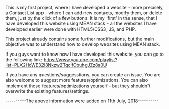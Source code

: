 This is my first project, where I have developed a website - more precisely, a Contact List app - where I can add new contacts, modify them, or delete them, just by the click of a few buttons. It is my 'first' in the sense, that I have developed this website using MEAN stack - all the websites I have developed earlier were done with HTML5/CSS3, JS, and PHP.

This project already contains some further modifications, but the main objective was to understand how to develop websites using MEAN stack.

If you guys want to know how I have developed this website, you can go to the following link:
https://www.youtube.com/playlist?list=PLX2HoWE32I8Nkzw2TqcifObuhgJZz8a0U

If you have any questions/suggesstions, you can create an issue. You are also welcome to suggest more features/optimizations. You can also implement those features/optimizations yourself - but they shouldn't overwrite the existing features/settings.

----------The above information were added on 11th July, 2018----------